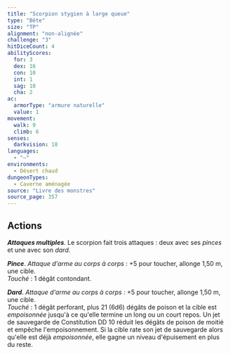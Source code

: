 ```yaml
---
title: "Scorpion stygien à large queue"
type: "Bête"
size: "TP"
alignment: "non-alignée"
challenge: "3"
hitDiceCount: 4
abilityScores:
  for: 3
  dex: 16
  con: 10
  int: 1
  sag: 10
  cha: 2
ac: 
  armorType: "armure naturelle"
  value: 1
movement: 
  walk: 9
  climb: 6
senses: 
  darkvision: 18
languages: 
  - "—"
environments:
  - Désert chaud
dungeonTypes:
  - Caverne aménagée
source: "Livre des monstres"
source_page: 357
---
```

## Actions
_**Attaques multiples**_. Le scorpion fait trois attaques : deux avec ses _pinces_ et une avec son _dard_.

_**Pince**_. _Attaque d'arme au corps à corps_ : +5 pour toucher, allonge 1,50 m, une cible.  
_Touché_ : 1 dégât contondant.

_**Dard**_. _Attaque d'arme au corps à corps_ : +5 pour toucher, allonge 1,50 m, une cible.  
_Touché_ : 1 dégât perforant, plus 21 (6d6) dégâts de poison et la cible est _empoisonnée_ jusqu'à ce qu'elle termine un long ou un court repos. Un jet de sauvegarde de Constitution DD 10 réduit les dégâts de poison de moitié et empêche l'empoisonnement. Si la cible rate son jet de sauvegarde alors qu'elle est déjà _empoisonnée_, elle gagne un niveau d'épuisement en plus du reste.

